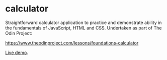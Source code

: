 # calculator
Straightforward calculator application to practice and demonstrate 
ability in the fundamentals of JavaScript, HTML and CSS. Undertaken
as part of The Odin Project:

https://www.theodinproject.com/lessons/foundations-calculator

[Live demo](https://mongrelarchitect.github.io/calculator).

